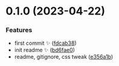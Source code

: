# 0.1.0 (2023-04-22)


### Features

* first commit :sparkles: ([fdcab38](https://github.com/Wivik/devops-solutions-map/commit/fdcab38e43f6d1648bb2680fe9745fc703240372))
* init readme :sparkles: ([bd6fae0](https://github.com/Wivik/devops-solutions-map/commit/bd6fae0d7a1761c3947eacad5a3ac723e6bb35ae))
* readme, gitignore, css tweak ([e356a1b](https://github.com/Wivik/devops-solutions-map/commit/e356a1bd43972132c11fbac756573d798c5183d0))



